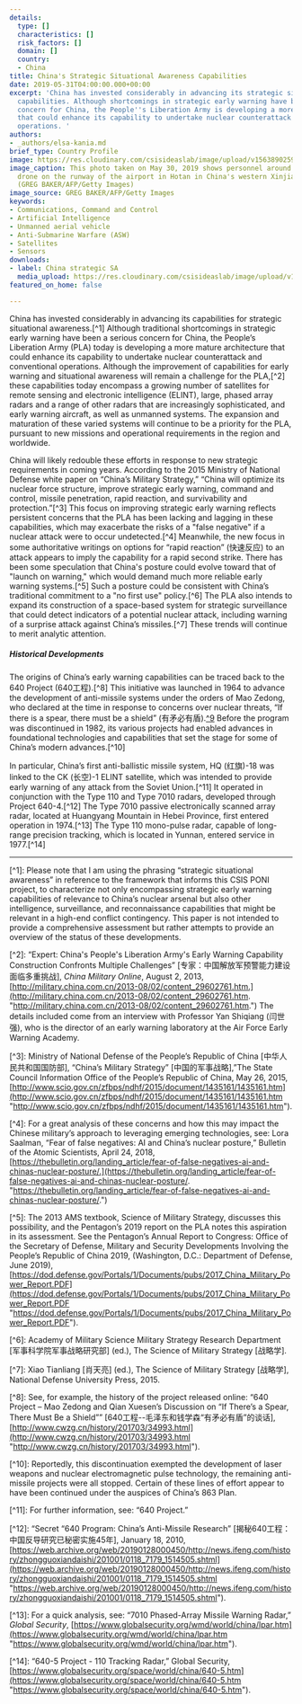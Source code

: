 ```yaml
---
details:
  type: []
  characteristics: []
  risk_factors: []
  domain: []
  country:
  - China
title: China's Strategic Situational Awareness Capabilities
date: 2019-05-31T04:00:00.000+00:00
excerpt: 'China has invested considerably in advancing its strategic situational awareness
  capabilities. Although shortcomings in strategic early warning have been a serious
  concern for China, the People''s Liberation Army is developing a more mature architecture
  that could enhance its capability to undertake nuclear counterattack and conventional
  operations. '
authors:
- _authors/elsa-kania.md
brief_type: Country Profile
image: https://res.cloudinary.com/csisideaslab/image/upload/v1563890259/on-the-radar/Chinese%20drones.jpg
image_caption: This photo taken on May 30, 2019 shows personnel around a surveillance
  drone on the runway of the airport in Hotan in China's western Xinjiang region.
  (GREG BAKER/AFP/Getty Images)
image_source: GREG BAKER/AFP/Getty Images
keywords:
- Communications, Command and Control
- Artificial Intelligence
- Unmanned aerial vehicle
- Anti-Submarine Warfare (ASW)
- Satellites
- Sensors
downloads:
- label: China strategic SA
  media_upload: https://res.cloudinary.com/csisideaslab/image/upload/v1563556865/on-the-radar/China%20strategic%20SA.pdf
featured_on_home: false

---
```

China has invested considerably in advancing its capabilities for strategic situational awareness.\[^1\] Although traditional shortcomings in strategic early warning have been a serious concern for China, the People’s Liberation Army (PLA) today is developing a more mature architecture that could enhance its capability to undertake nuclear counterattack and conventional operations. Although the improvement of capabilities for early warning and situational awareness will remain a challenge for the PLA,\[^2\] these capabilities today encompass a growing number of satellites for remote sensing and electronic intelligence (ELINT), large, phased array radars and a range of other radars that are increasingly sophisticated, and early warning aircraft, as well as unmanned systems. The expansion and maturation of these varied systems will continue to be a priority for the PLA, pursuant to new missions and operational requirements in the region and worldwide.

China will likely redouble these efforts in response to new strategic requirements in coming years. According to the 2015 Ministry of National Defense white paper on “China’s Military Strategy,” “China will optimize its nuclear force structure, improve strategic early warning, command and control, missile penetration, rapid reaction, and survivability and protection.”\[^3\] This focus on improving strategic early warning reflects persistent concerns that the PLA has been lacking and lagging in these capabilities, which may exacerbate the risks of a "false negative" if a nuclear attack were to occur undetected.\[^4\] Meanwhile, the new focus in some authoritative writings on options for “rapid reaction” (快速反应) to an attack appears to imply the capability for a rapid second strike. There has been some speculation that China's posture could evolve toward that of "launch on warning," which would demand much more reliable early warning systems.\[^5\] Such a posture could be consistent with China’s traditional commitment to a "no first use" policy.\[^6\] The PLA also intends to expand its construction of a space-based system for strategic surveillance that could detect indicators of a potential nuclear attack, including warning of a surprise attack against China’s missiles.\[^7\] These trends will continue to merit analytic attention.

##### Historical Developments

The origins of China’s early warning capabilities can be traced back to the 640 Project (640工程).\[^8\] This initiative was launched in 1964 to advance the development of anti-missile systems under the orders of Mao Zedong, who declared at the time in response to concerns over nuclear threats, “If there is a spear, there must be a shield” (有矛必有盾).[^9](Ibid.) Before the program was discontinued in 1982, its various projects had enabled advances in foundational technologies and capabilities that set the stage for some of China’s modern advances.\[^10\]

In particular, China’s first anti-ballistic missile system, HQ (红旗)-18 was linked to the CK (长空)-1 ELINT satellite, which was intended to provide early warning of any attack from the Soviet Union.\[^11\] It operated in conjunction with the Type 110 and Type 7010 radars, developed through Project 640-4.\[^12\] The Type 7010 passive electronically scanned array radar, located at Huangyang Mountain in Hebei Province, first entered operation in 1974.\[^13\] The Type 110 mono-pulse radar, capable of long-range precision tracking, which is located in Yunnan, entered service in 1977.\[^14\]

***

\[^1\]: Please note that I am using the phrasing “strategic situational awareness” in reference to the framework that informs this CSIS PONI project, to characterize not only encompassing strategic early warning capabilities of relevance to China’s nuclear arsenal but also other intelligence, surveillance, and reconnaissance capabilities that might be relevant in a high-end conflict contingency. This paper is not intended to provide a comprehensive assessment but rather attempts to provide an overview of the status of these developments.

\[^2\]: “Expert: China's People's Liberation Army's Early Warning Capability Construction Confronts Multiple Challenges” \[专家：中国解放军预警能力建设面临多重挑战\], _China Military Online_, August 2, 2013,[ ](http://military.china.com.cn/2013-08/02/content_29602761.htm)[http://military.china.com.cn/2013-08/02/content_29602761.htm.](http://military.china.com.cn/2013-08/02/content_29602761.htm. "http://military.china.com.cn/2013-08/02/content_29602761.htm.") The details included come from an interview with Professor Yan Shiqiang (闫世强), who is the director of an early warning laboratory at the Air Force Early Warning Academy.

\[^3\]: Ministry of National Defense of the People’s Republic of China \[中华人民共和国国防部\], “China’s Military Strategy” \[中国的军事战略\],”The State Council Information Office of the People’s Republic of China, May 26, 2015, [http://www.scio.gov.cn/zfbps/ndhf/2015/document/1435161/1435161.htm](http://www.scio.gov.cn/zfbps/ndhf/2015/document/1435161/1435161.htm "http://www.scio.gov.cn/zfbps/ndhf/2015/document/1435161/1435161.htm").

\[^4\]: For a great analysis of these concerns and how this may impact the Chinese military’s approach to leveraging emerging technologies, see: Lora Saalman, “Fear of false negatives: AI and China’s nuclear posture,” Bulletin of the Atomic Scientists, April 24, 2018, [https://thebulletin.org/landing_article/fear-of-false-negatives-ai-and-chinas-nuclear-posture/.](https://thebulletin.org/landing_article/fear-of-false-negatives-ai-and-chinas-nuclear-posture/. "https://thebulletin.org/landing_article/fear-of-false-negatives-ai-and-chinas-nuclear-posture/.")

\[^5\]: The 2013 AMS textbook, Science of Military Strategy, discusses this possibility, and the Pentagon’s 2019 report on the PLA notes this aspiration in its assessment. See the Pentagon’s Annual Report to Congress: Office of the Secretary of Defense, Military and Security Developments Involving the People’s Republic of China 2019, (Washington, D.C.: Department of Defense, June 2019), [https://dod.defense.gov/Portals/1/Documents/pubs/2017_China_Military_Power_Report.PDF](https://dod.defense.gov/Portals/1/Documents/pubs/2017_China_Military_Power_Report.PDF "https://dod.defense.gov/Portals/1/Documents/pubs/2017_China_Military_Power_Report.PDF").

\[^6\]: Academy of Military Science Military Strategy Research Department \[军事科学院军事战略研究部\] (ed.), The Science of Military Strategy \[战略学\].

\[^7\]: Xiao Tianliang \[肖天亮\] (ed.), The Science of Military Strategy \[战略学\], National Defense University Press, 2015.

\[^8\]: See, for example, the history of the project released online: “640 Project – Mao Zedong and Qian Xuesen’s Discussion on “If There’s a Spear, There Must Be a Shield”” \[640工程--毛泽东和钱学森“有矛必有盾”的谈话\], [http://www.cwzg.cn/history/201703/34993.html](http://www.cwzg.cn/history/201703/34993.html "http://www.cwzg.cn/history/201703/34993.html").

\[^10\]: Reportedly, this discontinuation exempted the development of laser weapons and nuclear electromagnetic pulse technology, the remaining anti-missile projects were all stopped. Certain of these lines of effort appear to have been continued under the auspices of China’s 863 Plan.

\[^11\]: For further information, see: “640 Project.”

\[^12\]: “Secret “640 Program: China’s Anti-Missile Research” \[揭秘640工程：中国反导研究已秘密实施45年\], January 18, 2010, [https://web.archive.org/web/20190128000450/http://news.ifeng.com/history/zhongguoxiandaishi/201001/0118_7179_1514505.shtml](https://web.archive.org/web/20190128000450/http://news.ifeng.com/history/zhongguoxiandaishi/201001/0118_7179_1514505.shtml "https://web.archive.org/web/20190128000450/http://news.ifeng.com/history/zhongguoxiandaishi/201001/0118_7179_1514505.shtml").

\[^13\]: For a quick analysis, see: “7010 Phased-Array Missile Warning Radar,” _Global Security_, [https://www.globalsecurity.org/wmd/world/china/lpar.htm](https://www.globalsecurity.org/wmd/world/china/lpar.htm "https://www.globalsecurity.org/wmd/world/china/lpar.htm").

\[^14\]: “640-5 Project - 110 Tracking Radar,” Global Security, [https://www.globalsecurity.org/space/world/china/640-5.htm](https://www.globalsecurity.org/space/world/china/640-5.htm "https://www.globalsecurity.org/space/world/china/640-5.htm").